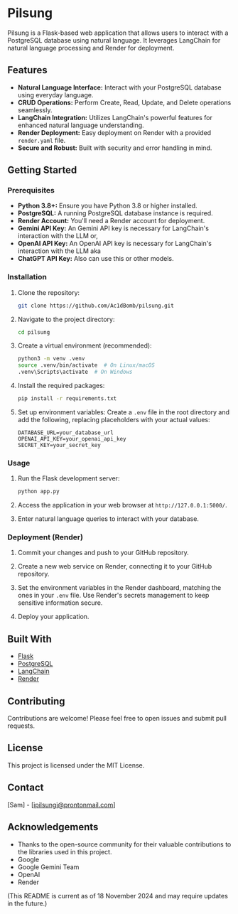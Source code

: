 # Pilsung

Pilsung is a Flask-based web application that allows users to interact with a PostgreSQL database using natural language.  It leverages LangChain for natural language processing and Render for deployment.

## Features

* **Natural Language Interface:** Interact with your PostgreSQL database using everyday language.
* **CRUD Operations:** Perform Create, Read, Update, and Delete operations seamlessly.
* **LangChain Integration:** Utilizes LangChain's powerful features for enhanced natural language understanding.
* **Render Deployment:** Easy deployment on Render with a provided `render.yaml` file.
* **Secure and Robust:** Built with security and error handling in mind.

## Getting Started

### Prerequisites

* **Python 3.8+:** Ensure you have Python 3.8 or higher installed.
* **PostgreSQL:**  A running PostgreSQL database instance is required.
* **Render Account:** You'll need a Render account for deployment.
* **Gemini API Key:**  An Gemini API key is necessary for LangChain's interaction with the LLM or,
* **OpenAI API Key:**  An OpenAI API key is necessary for LangChain's interaction with the LLM aka
* **ChatGPT API Key:**  Also can use this or other models.


### Installation

1. Clone the repository:
   ```bash
   git clone https://github.com/Ac1dBomb/pilsung.git
   ```

2. Navigate to the project directory:
   ```bash
   cd pilsung
   ```

3. Create a virtual environment (recommended):
   ```bash
   python3 -m venv .venv
   source .venv/bin/activate  # On Linux/macOS
   .venv\Scripts\activate  # On Windows
   ```

4. Install the required packages:
   ```bash
   pip install -r requirements.txt
   ```

5. Set up environment variables: Create a `.env` file in the root directory and add the following, replacing placeholders with your actual values:

   ```
   DATABASE_URL=your_database_url
   OPENAI_API_KEY=your_openai_api_key
   SECRET_KEY=your_secret_key  
   ```

### Usage

1. Run the Flask development server:
   ```bash
   python app.py
   ```

2. Access the application in your web browser at `http://127.0.0.1:5000/`.

3. Enter natural language queries to interact with your database.

### Deployment (Render)

1. Commit your changes and push to your GitHub repository.

2. Create a new web service on Render, connecting it to your GitHub repository.

3. Set the environment variables in the Render dashboard, matching the ones in your `.env` file. Use Render's secrets management to keep sensitive information secure.

4. Deploy your application.


## Built With

* [Flask](https://flask.org/)
* [PostgreSQL](https://www.postgresql.org/)
* [LangChain](https://python.langchain.com/)
* [Render](https://render.com/)


## Contributing

Contributions are welcome! Please feel free to open issues and submit pull requests.


## License

This project is licensed under the MIT License.

## Contact

[Sam] - [ipilsungi@prontonmail.com]



## Acknowledgements

*  Thanks to the open-source community for their valuable contributions to the libraries used in this project.
*  Google
*  Google Gemini Team
*  OpenAI
*  Render

(This README is current as of 18 November 2024 and may require updates in the future.)
